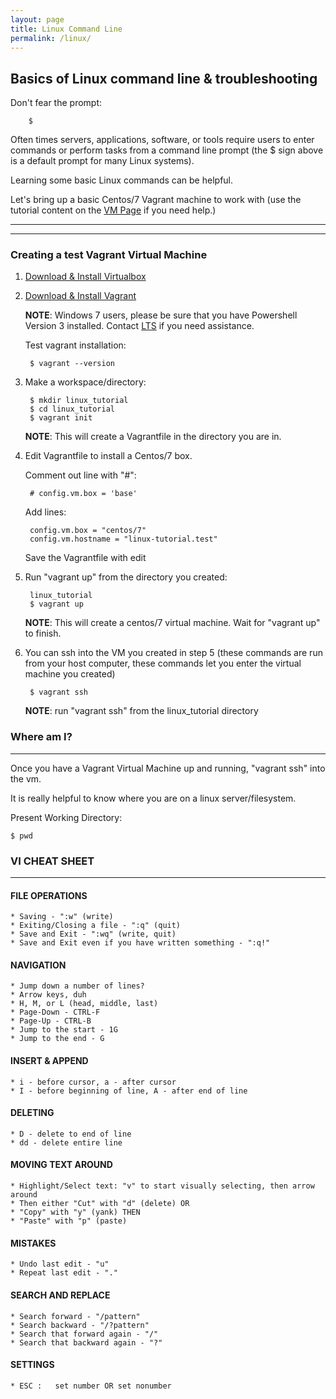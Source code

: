 ```yaml
---
layout: page
title: Linux Command Line
permalink: /linux/
---
```


## Basics of Linux command line & troubleshooting

Don't fear the prompt:

        $

Often times servers, applications, software, or tools require users to enter commands or perform tasks from a command line prompt (the $ sign above is a default prompt for many Linux systems).

Learning some basic Linux commands can be helpful.

Let's bring up a basic Centos/7 Vagrant machine to work with (use the tutorial content on the [VM Page](https://wulib-wustl-edu.github.io/vm/) if you need help.)

---
---

### Creating a test Vagrant Virtual Machine

1. [Download & Install Virtualbox](https://www.virtualbox.org/wiki/Downloads)
2. [Download & Install Vagrant](https://www.vagrantup.com/downloads.html)

   __NOTE__: Windows 7 users, please be sure that you have Powershell Version 3 installed. Contact [LTS](mailto:librarytechhelp@wustl.edu) if you need assistance.

   Test vagrant installation:

        $ vagrant --version

3. Make a workspace/directory:

        $ mkdir linux_tutorial
        $ cd linux_tutorial
        $ vagrant init

    __NOTE__: This will create a Vagrantfile in the directory you are in.


4. Edit Vagrantfile to install a Centos/7 box.

   Comment out line with "#":

        # config.vm.box = 'base'

   Add lines:

        config.vm.box = "centos/7"
        config.vm.hostname = "linux-tutorial.test"

   Save the Vagrantfile with edit


5. Run "vagrant up" from the directory you created:

        linux_tutorial
        $ vagrant up

   __NOTE__: This will create a centos/7 virtual machine. Wait for "vagrant up" to finish.

6. You can ssh into the VM you created in step 5 (these commands are run from your host computer, these commands let you enter the virtual machine you created)

        $ vagrant ssh

    __NOTE__: run "vagrant ssh" from the linux_tutorial directory


### Where am I?

---

Once you have a Vagrant Virtual Machine up and running, "vagrant ssh" into the vm.

It is really helpful to know where you are on a linux server/filesystem.

Present Working Directory:

    $ pwd






### VI CHEAT SHEET

---

#### FILE OPERATIONS

    * Saving - ":w" (write)
    * Exiting/Closing a file - ":q" (quit)
    * Save and Exit - ":wq" (write, quit)
    * Save and Exit even if you have written something - ":q!"

#### NAVIGATION

    * Jump down a number of lines?
    * Arrow keys, duh
    * H, M, or L (head, middle, last)
    * Page-Down - CTRL-F
    * Page-Up - CTRL-B
    * Jump to the start - 1G
    * Jump to the end - G

#### INSERT & APPEND

    * i - before cursor, a - after cursor
    * I - before beginning of line, A - after end of line

#### DELETING

    * D - delete to end of line
    * dd - delete entire line

#### MOVING TEXT AROUND

    * Highlight/Select text: "v" to start visually selecting, then arrow around
    * Then either "Cut" with "d" (delete) OR
    * "Copy" with "y" (yank) THEN
    * "Paste" with "p" (paste)

#### MISTAKES

    * Undo last edit - "u"
    * Repeat last edit - "."

#### SEARCH AND REPLACE

    * Search forward - "/pattern"
    * Search backward - "/?pattern"
    * Search that forward again - "/"
    * Search that backward again - "?"

#### SETTINGS

    * ESC :   set number OR set nonumber